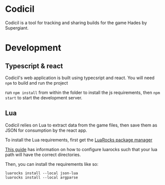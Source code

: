 # Codicil
Codicil is a tool for tracking and sharing builds for the game Hades by Supergiant.

# Development
## Typescript & react
Codicil's web application is built using typecsript and react. You will need `npm` to build and run the project

run `npm install` from within the folder to install the js requirements, then `npm start` to start the development server.

## Lua
Codicil relies on Lua to extract data from the game files, then save them as JSON for consumption by the react app.

To install the Lua requirements, first get the [LuaRocks package manager](https://github.com/luarocks/luarocks/wiki/Download)

[This guide](https://leafo.net/guides/customizing-the-luarocks-tree.html) has information on how to configure luarocks such that your lua path will have the correct directories.

Then, you can install the requirements like so:

```
luarocks install --local json-lua
luarocks install --local argparse
```